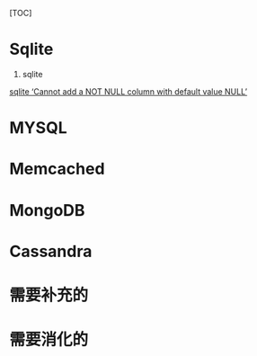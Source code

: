 [TOC]

# Sqlite

1. sqlite

[sqlite ‘Cannot add a NOT NULL column with default value NULL’](http://106.15.37.116/2018/06/09/sqlite-cannot-add-a-not-null-column-with-default-value-null/)



# MYSQL



# Memcached



# MongoDB



# Cassandra





# 需要补充的





# 需要消化的

